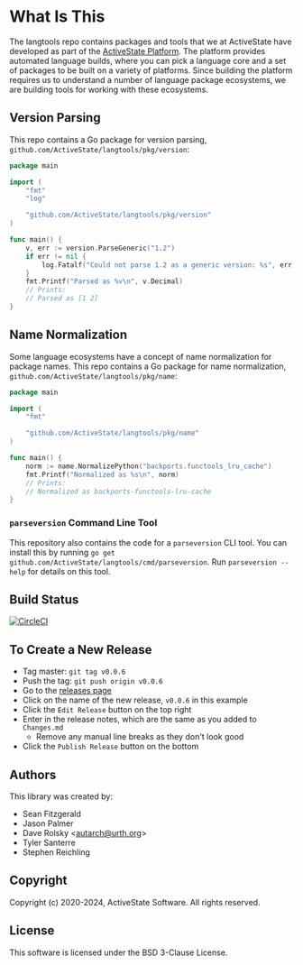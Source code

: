 # What Is This

The langtools repo contains packages and tools that we at ActiveState have
developed as part of the [ActiveState
Platform](https://platform.activestate.com/). The platform provides automated
language builds, where you can pick a language core and a set of packages to
be built on a variety of platforms. Since building the platform requires us to
understand a number of language package ecosystems, we are building tools for
working with these ecosystems.

## Version Parsing

This repo contains a Go package for version parsing,
`github.com/ActiveState/langtools/pkg/version`:

```go
package main

import (
	"fmt"
	"log"

	"github.com/ActiveState/langtools/pkg/version"
)

func main() {
	v, err := version.ParseGeneric("1.2")
	if err != nil {
		log.Fatalf("Could not parse 1.2 as a generic version: %s", err)
	}
	fmt.Printf("Parsed as %v\n", v.Decimal)
	// Prints:
	// Parsed as [1 2]
}
```

## Name Normalization

Some language ecosystems have a concept of name normalization for package
names. This repo contains a Go package for name normalization,
`github.com/ActiveState/langtools/pkg/name`:

```go
package main

import (
	"fmt"

	"github.com/ActiveState/langtools/pkg/name"
)

func main() {
	norm := name.NormalizePython("backports.functools_lru_cache")
	fmt.Printf("Normalized as %s\n", norm)
	// Prints:
	// Normalized as backports-functools-lru-cache
}
```

### `parseversion` Command Line Tool

This repository also contains the code for a `parseversion` CLI tool. You can
install this by running `go get
github.com/ActiveState/langtools/cmd/parseversion`. Run `parseversion --help`
for details on this tool.

## Build Status

[![CircleCI](https://circleci.com/gh/ActiveState/langtools.svg?style=svg)](https://circleci.com/gh/ActiveState/langtools)

## To Create a New Release
* Tag master: `git tag v0.0.6`
* Push the tag: `git push origin v0.0.6`
* Go to the [releases page](https://github.com/ActiveState/langtools/releases)
* Click on the name of the new release, `v0.0.6` in this example
* Click the `Edit Release` button on the top right
* Enter in the release notes, which are the same as you added to `Changes.md`
  * Remove any manual line breaks as they don't look good
* Click the `Publish Release` button on the bottom

## Authors

This library was created by:

* Sean Fitzgerald
* Jason Palmer
* Dave Rolsky \<autarch@urth.org\>
* Tyler Santerre
* Stephen Reichling

## Copyright

Copyright (c) 2020-2024, ActiveState Software.
All rights reserved.

## License

This software is licensed under the BSD 3-Clause License.
